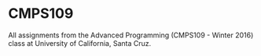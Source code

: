 # CMPS109
All assignments from the Advanced Programming (CMPS109 - Winter 2016) class at University of California, Santa Cruz.
